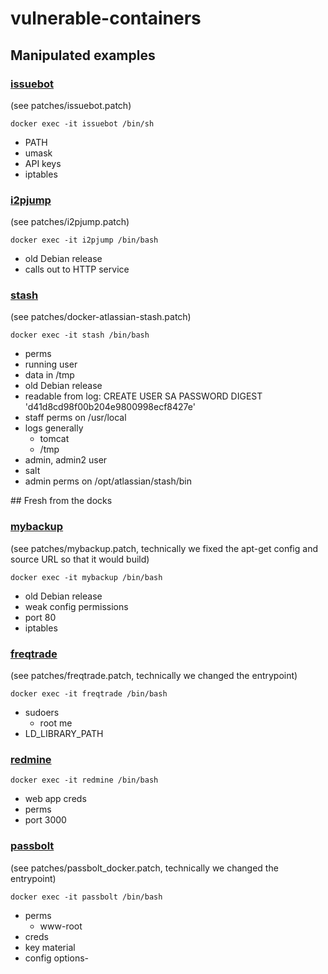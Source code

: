 # vulnerable-containers

## Manipulated examples

### [issuebot](https://hub.docker.com/r/pecan/issuebot)

(see patches/issuebot.patch)

```docker exec -it issuebot /bin/sh```

- PATH
- umask
- API keys
- iptables

### [i2pjump](https://hub.docker.com/r/geti2p/i2pjump)

(see patches/i2pjump.patch)

```docker exec -it i2pjump /bin/bash```

- old Debian release
- calls out to HTTP service

### [stash](https://hub.docker.com/r/atlassian/stash)

(see patches/docker-atlassian-stash.patch)

```docker exec -it stash /bin/bash```

- perms
- running user
- data in /tmp
- old Debian release
- readable from log: CREATE USER SA PASSWORD DIGEST 'd41d8cd98f00b204e9800998ecf8427e'
- staff perms on /usr/local
- logs generally
  - tomcat
  - /tmp
- admin, admin2 user
- salt
- admin perms on /opt/atlassian/stash/bin

## Fresh from the docks

### [mybackup](https://hub.docker.com/r/javanile/mybackup)

(see patches/mybackup.patch, technically we fixed the apt-get config and source URL so that it would build)

```docker exec -it mybackup /bin/bash```

- old Debian release
- weak config permissions
- port 80
- iptables


### [freqtrade](https://hub.docker.com/r/freqtradeorg/freqtrade)

(see patches/freqtrade.patch, technically we changed the entrypoint)

```docker exec -it freqtrade /bin/bash```

- sudoers
  - root me
- LD_LIBRARY_PATH

### [redmine](https://hub.docker.com/_/redmine)

```docker exec -it redmine /bin/bash```

- web app creds
- perms
- port 3000

### [passbolt](https://hub.docker.com/r/passbolt/passbolt)

(see patches/passbolt_docker.patch, technically we changed the entrypoint)

```docker exec -it passbolt /bin/bash```

- perms
  - www-root
- creds
- key material
- config options-
